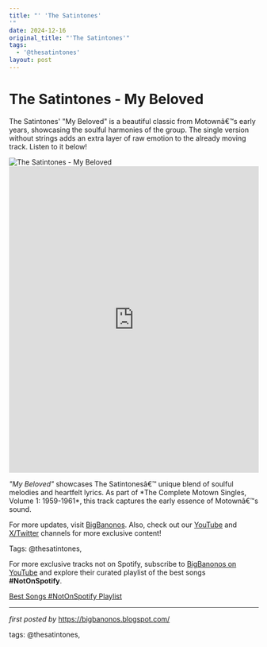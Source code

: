 ```yaml
---
title: "' 'The Satintones'
'"
date: 2024-12-16
original_title: "'The Satintones'"
tags:
  - '@thesatintones'
layout: post
---
```

<!-- Title of the Post -->
<h1 >The Satintones - My Beloved</h1> <!-- Introductory Text -->
<p >The Satintones' "My Beloved" is a beautiful classic from Motownâ€™s early years, showcasing the soulful harmonies of the group. The single version without strings adds an extra layer of raw emotion to the already moving track. Listen to it below!</p> <!-- Featured Image -->
<div > <img src="https://m.media-amazon.com/images/I/71KN48pk-sL._UF1000,1000_QL80_.jpg" alt="The Satintones - My Beloved" />
</div> <!-- YouTube Video Embed -->
<div > <iframe width="100%" height="617" src="https://www.youtube.com/embed/6nbHuFmFruU" title="My Beloved" frameborder="0" allow="accelerometer; autoplay; clipboard-write; encrypted-media; gyroscope; picture-in-picture; web-share" referrerpolicy="strict-origin-when-cross-origin" allowfullscreen></iframe>
</div> <!-- Song Information -->
<div > <p><em>"My Beloved"</em> showcases The Satintonesâ€™ unique blend of soulful melodies and heartfelt lyrics. As part of *The Complete Motown Singles, Volume 1: 1959-1961*, this track captures the early essence of Motownâ€™s sound.</p>
</div> <!-- Footer Links -->
<div > <p>For more updates, visit <a href="https://bigbanonos.blogspot.com/" target="_blank">BigBanonos</a>. Also, check out our <a href="https://www.youtube.com/@BigBanonos" target="_blank">YouTube</a> and <a href="https://x.com/bigbanonos" target="_blank">X/Twitter</a> channels for more exclusive content!</p>
</div> <!-- Tags -->
<p >Tags: @thesatintones,</p>


<!--Subscribe and Playlist Links-->
<div>
    <p>For more exclusive tracks not on Spotify, subscribe to <a href="https://www.youtube.com/@BigBanonos" target="_blank">BigBanonos on YouTube</a> and explore their curated playlist of the best songs <strong>#NotOnSpotify</strong>.</p>
    <p><a href="https://www.youtube.com/playlist?list=PLtuNtuTatqI0kFahUCbtbfenC_ET5O_tr" target="_blank">Best Songs #NotOnSpotify Playlist<br /></a></p></div>

<hr />

<p><em>first posted by</em> <a href="https://bigbanonos.blogspot.com/" rel="noopener" target="_new">https://bigbanonos.blogspot.com/</a></p>

<p>tags: @thesatintones,</p>
